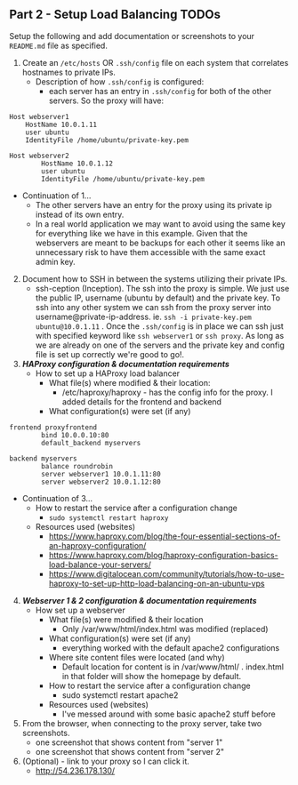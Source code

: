 ## Part 2 - Setup Load Balancing TODOs

Setup the following and add documentation or screenshots to your `README.md` file as specified.

1. Create an `/etc/hosts` OR `.ssh/config` file on each system that correlates hostnames to private IPs.
   * Description of how `.ssh/config` is configured:
      * each server has an entry in `.ssh/config` for both of the other servers. So the proxy will have:
```
Host webserver1
    HostName 10.0.1.11
    user ubuntu
    IdentityFile /home/ubuntu/private-key.pem

Host webserver2
        HostName 10.0.1.12
        user ubuntu
        IdentityFile /home/ubuntu/private-key.pem
```
   * Continuation of 1...
      * The other servers have an entry for the proxy using its private ip instead of its own entry.
      * In a real world application we may want to avoid using the same key for everything like we have in this example. Given that the webservers are meant to be backups for each other it seems like an unnecessary risk to have them accessible with the same exact admin key.
2. Document how to SSH in between the systems utilizing their private IPs.
   - ssh-ception (Inception). The ssh into the proxy is simple. We just use the public IP, username (ubuntu by default) and the private key. To ssh into any other system we can ssh from the proxy server into username@private-ip-address. ie. `ssh -i private-key.pem ubuntu@10.0.1.11` . Once the `.ssh/config` is in place we can ssh just with specified keyword like `ssh webserver1` or `ssh proxy`. As long as we are already on one of the servers and the private key and config file is set up correctly we're good to go!.
3. **_HAProxy configuration & documentation requirements_**
   - How to set up a HAProxy load balancer
     - What file(s) where modified & their location:
       -  /etc/haproxy/haproxy - has the config info for the proxy. I added details for the frontend and backend
     - What configuration(s) were set (if any)
```
frontend proxyfrontend
        bind 10.0.0.10:80
        default_backend myservers

backend myservers
        balance roundrobin
        server webserver1 10.0.1.11:80
        server webserver2 10.0.1.12:80
```
   - Continuation of 3...
     - How to restart the service after a configuration change
       - `sudo systemctl restart haproxy`
     - Resources used (websites)
       - https://www.haproxy.com/blog/the-four-essential-sections-of-an-haproxy-configuration/
       - https://www.haproxy.com/blog/haproxy-configuration-basics-load-balance-your-servers/
       - https://www.digitalocean.com/community/tutorials/how-to-use-haproxy-to-set-up-http-load-balancing-on-an-ubuntu-vps
4. **_Webserver 1 & 2 configuration & documentation requirements_**
   - How set up a webserver
     - What file(s) were modified & their location
       - Only /var/www/html/index.html was modified (replaced)
     - What configuration(s) were set (if any)
       - everything worked with the default apache2 configurations
     - Where site content files were located (and why)
       - Default location for content is in /var/www/html/ . index.html in that folder will show the homepage by default.
     - How to restart the service after a configuration change
       - sudo systemctl restart apache2
     - Resources used (websites)
       - I've messed around with some basic apache2 stuff before
5. From the browser, when connecting to the proxy server, take two screenshots.
   - one screenshot that shows content from "server 1"
   - one screenshot that shows content from "server 2"
6. (Optional) - link to your proxy so I can click it.
   - http://54.236.178.130/
